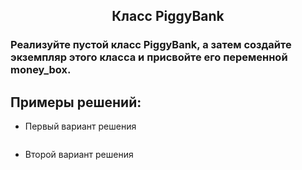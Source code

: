 <h2 style="text-align:center">Класс PiggyBank</h2>

### Реализуйте пустой класс PiggyBank, а затем создайте экземпляр этого класса и присвойте его переменной money_box.

## Примеры решений:
* Первый вариант решения
```python

```
* Второй вариант решения
```python

```


